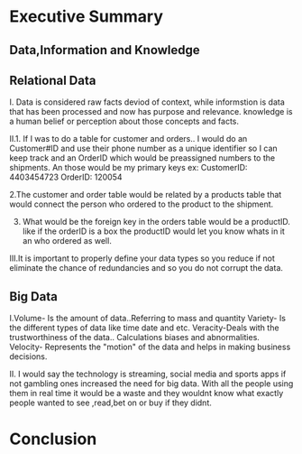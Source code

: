 # **Executive Summary**

## **Data,Information and Knowledge**

## **Relational Data**
I. Data is considered raw facts deviod of context, while informstion is data that has been processed and now has purpose and relevance. 
knowledge is a human belief or perception about those concepts and facts.

II.1. If I was to do a table for customer and orders.. I would do an Customer#ID and use their phone number as a unique identifier so I can keep track and an OrderID 
which would be preassigned numbers to the shipments. An those would be my primary keys
ex: CustomerID: 4403454723 OrderID: 120054

2.The customer and order table would be related by a products table that would connect the person who ordered to the product to the shipment.


3. What would be the foreign key in the orders table would be a productID. like if the orderID is a box the productID would let you know whats in it an who ordered as well.

III.It is important to properly define your data types so you reduce if not eliminate the chance of redundancies and so you do not corrupt the data.

## **Big Data**

I.Volume- Is the amount of data..Referring to mass and quantity
Variety- Is the different types of data like time date and etc.
Veracity-Deals with the trustworthiness of the data.. Calculations biases and abnormalities.
Velocity- Represents the "motion" of the data and helps in making business decisions.

II. I would say the technology is streaming, social media and sports apps if not gambling ones increased the need for big data. With all the people using them in real time 
it would be a waste and they wouldnt know what exactly people wanted to see ,read,bet on or buy if they didnt.



# **Conclusion**

